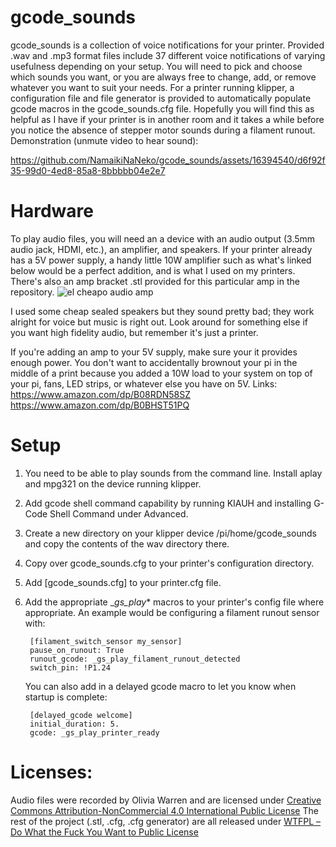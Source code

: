 ﻿# gcode_sounds
gcode_sounds is a collection of voice notifications for your printer. Provided .wav and .mp3 format files include 37 different voice notifications of varying usefulness depending on your setup. You will need to pick and choose which sounds you want, or you are always free to change, add, or remove whatever you want to suit your needs. For a printer running klipper, a configuration file and file generator is provided to automatically populate gcode macros in the gcode_sounds.cfg file.
Hopefully you will find this as helpful as I have if your printer is in another room and it takes a while before you notice the absence of stepper motor sounds during a filament runout.
Demonstration (unmute video to hear sound):

https://github.com/NamaikiNaNeko/gcode_sounds/assets/16394540/d6f92f35-99d0-4ed8-85a8-8bbbbb04e2e7



# Hardware
To play audio files, you will need an a device with an audio output (3.5mm audio jack, HDMI, etc.), an amplifier, and speakers. If your printer already has a 5V power supply, a handy little 10W amplifier such as what's linked below would be a perfect addition, and is what I used on my printers. There's also an amp bracket .stl provided for this particular amp in the repository. 
![el cheapo audio amp](https://m.media-amazon.com/images/I/71c2h8H69YL._AC_SX679_.jpg)

I used some cheap sealed speakers but they sound pretty bad; they work alright for voice but music is right out. Look around for something else if you want high fidelity audio, but remember it's just a printer.

If you're adding an amp to your 5V supply, make sure your it provides enough power. You don't want to accidentally brownout your pi in the middle of a print because you added a 10W load to your system on top of your pi, fans, LED strips, or whatever else you have on 5V.
Links:
https://www.amazon.com/dp/B08RDN58SZ
https://www.amazon.com/dp/B0BHST51PQ


# Setup
1. You need to be able to play sounds from the command line. Install aplay and mpg321 on the device running klipper.
2. Add gcode shell command capability by running KIAUH and installing G-Code Shell Command under Advanced.
3. Create a new directory on your klipper device /pi/home/gcode_sounds and copy the contents of the wav directory there.
4. Copy over gcode_sounds.cfg to your printer's configuration directory.
5. Add [gcode_sounds.cfg] to your printer.cfg file.
6. Add the appropriate __gs_play_* macros to your printer's config file where appropriate. An example would be configuring a filament runout sensor with:

		[filament_switch_sensor my_sensor]
		pause_on_runout: True
		runout_gcode: _gs_play_filament_runout_detected
		switch_pin: !P1.24
	You can also add in a delayed gcode macro to let you know when startup is complete:

		[delayed_gcode welcome]
		initial_duration: 5.
		gcode: _gs_play_printer_ready
	
	
# Licenses:
Audio files were recorded by Olivia Warren and are licensed under [Creative Commons Attribution-NonCommercial 4.0 International Public License](https://creativecommons.org/licenses/by-nc/4.0/legalcode) 
The rest of the project (.stl, .cfg, .cfg generator) are all released under [WTFPL – Do What the Fuck You Want to Public License](http://www.wtfpl.net/)

